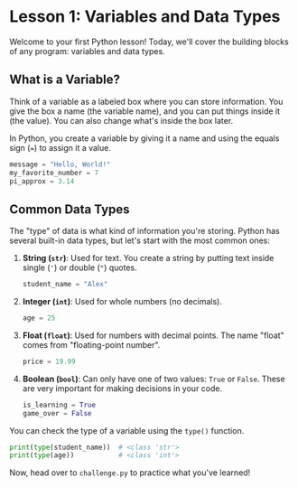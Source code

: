 # Lesson 1: Variables and Data Types

Welcome to your first Python lesson! Today, we'll cover the building blocks of any program: variables and data types.

## What is a Variable?

Think of a variable as a labeled box where you can store information. You give the box a name (the variable name), and you can put things inside it (the value). You can also change what's inside the box later.

In Python, you create a variable by giving it a name and using the equals sign (`=`) to assign it a value.

```python
message = "Hello, World!"
my_favorite_number = 7
pi_approx = 3.14
```

## Common Data Types

The "type" of data is what kind of information you're storing. Python has several built-in data types, but let's start with the most common ones:

1.  **String (`str`)**: Used for text. You create a string by putting text inside single (`'`) or double (`"`) quotes.
    ```python
    student_name = "Alex"
    ```

2.  **Integer (`int`)**: Used for whole numbers (no decimals).
    ```python
    age = 25
    ```

3.  **Float (`float`)**: Used for numbers with decimal points. The name "float" comes from "floating-point number".
    ```python
    price = 19.99
    ```

4.  **Boolean (`bool`)**: Can only have one of two values: `True` or `False`. These are very important for making decisions in your code.
    ```python
    is_learning = True
    game_over = False
    ```

You can check the type of a variable using the `type()` function.

```python
print(type(student_name))  # <class 'str'>
print(type(age))           # <class 'int'>
```

Now, head over to `challenge.py` to practice what you've learned!